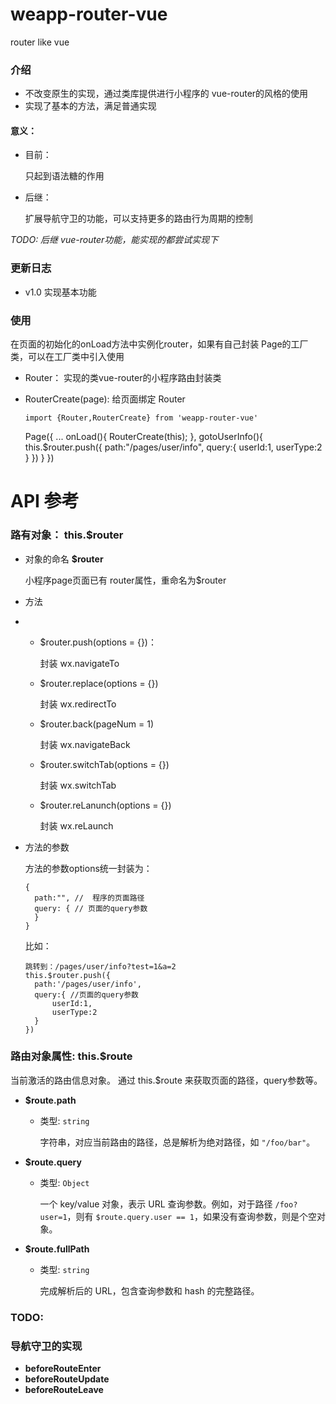 # weapp-router-vue
router like vue

### 介绍

- 不改变原生的实现，通过类库提供进行小程序的 vue-router的风格的使用
- 实现了基本的方法，满足普通实现



#### 意义：

- 目前：

  只起到语法糖的作用

- 后继：

  扩展导航守卫的功能，可以支持更多的路由行为周期的控制



*TODO:  后继   vue-router功能，能实现的都尝试实现下*



### 更新日志

- v1.0 实现基本功能



### 使用

在页面的初始化的onLoad方法中实例化router，如果有自己封装  Page的工厂类，可以在工厂类中引入使用

- Router： 实现的类vue-router的小程序路由封装类
- RouterCreate(page): 给页面绑定 Router

	`import {Router,RouterCreate} from 'weapp-router-vue'`
	
	Page({
	    ...
	    onLoad(){
	        RouterCreate(this);
	    },
	    gotoUserInfo(){
	        this.$router.push({
	            path:"/pages/user/info",
	            query:{
	                userId:1,
	                userType:2
	            }
	        })
	    }
	})







# API 参考
### 路有对象： this.\$router

- 对象的命名 **$router**

    小程序page页面已有 router属性，重命名为$router 

- 方法  

- - $router.push(options = {})： 

    封装 wx.navigateTo

  - $router.replace(options = {})

    封装 wx.redirectTo

  - $router.back(pageNum = 1)

    封装 wx.navigateBack

  - $router.switchTab(options = {})

    封装 wx.switchTab

  - $router.reLanunch(options = {})

    封装 wx.reLaunch

 

- 方法的参数

  方法的参数options统一封装为：

  ```
  {
   	path:"", //  程序的页面路径
  	query: { // 页面的query参数
  	}
  }
  ```

  比如：

  ```
  跳转到：/pages/user/info?test=1&a=2
  this.$router.push({
  	path:'/pages/user/info',
  	query:{ //页面的query参数
  		userId:1,
  		userType:2
  	}
  })
  
  ```

  





### 路由对象属性: this.\$route 

  当前激活的路由信息对象。
通过 this.$route 来获取页面的路径，query参数等。

- **\$route.path**

  - 类型: `string`

    字符串，对应当前路由的路径，总是解析为绝对路径，如 `"/foo/bar"`。


- **\$route.query**

  - 类型: `Object`

    一个 key/value 对象，表示 URL 查询参数。例如，对于路径 `/foo?user=1`，则有 `$route.query.user == 1`，如果没有查询参数，则是个空对象。


- **\$route.fullPath**

  - 类型: `string`

    完成解析后的 URL，包含查询参数和 hash 的完整路径。

  

### TODO: 

### 导航守卫的实现

- **beforeRouteEnter**
- **beforeRouteUpdate**
- **beforeRouteLeave**
